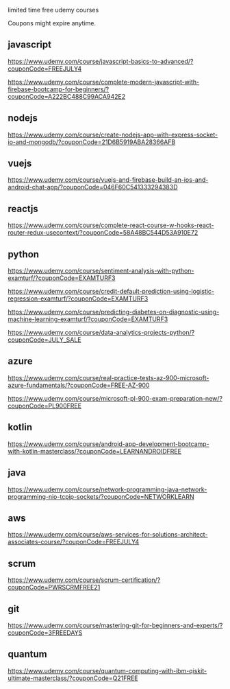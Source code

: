 

limited time free udemy courses

Coupons might expire anytime.

javascript
----------------------
https://www.udemy.com/course/javascript-basics-to-advanced/?couponCode=FREEJULY4

https://www.udemy.com/course/complete-modern-javascript-with-firebase-bootcamp-for-beginners/?couponCode=A222BC488C99ACA942E2

nodejs
---------
https://www.udemy.com/course/create-nodejs-app-with-express-socket-io-and-mongodb/?couponCode=21D6B5919ABA28366AFB

vuejs
----------
https://www.udemy.com/course/vuejs-and-firebase-build-an-ios-and-android-chat-app/?couponCode=046F60C541333294383D

reactjs
--------------
https://www.udemy.com/course/complete-react-course-w-hooks-react-router-redux-usecontext/?couponCode=58A48BC544D53A910E72

python
----------------------

https://www.udemy.com/course/sentiment-analysis-with-python-examturf/?couponCode=EXAMTURF3

https://www.udemy.com/course/credit-default-prediction-using-logistic-regression-examturf/?couponCode=EXAMTURF3

https://www.udemy.com/course/predicting-diabetes-on-diagnostic-using-machine-learning-examturf/?couponCode=EXAMTURF3

https://www.udemy.com/course/data-analytics-projects-python/?couponCode=JULY_SALE

azure
----------------------
https://www.udemy.com/course/real-practice-tests-az-900-microsoft-azure-fundamentals/?couponCode=FREE-AZ-900

https://www.udemy.com/course/microsoft-pl-900-exam-preparation-new/?couponCode=PL900FREE

kotlin
----------------------------
https://www.udemy.com/course/android-app-development-bootcamp-with-kotlin-masterclass/?couponCode=LEARNANDROIDFREE

java
--------------------
https://www.udemy.com/course/network-programming-java-network-programming-nio-tcpip-sockets/?couponCode=NETWORKLEARN

aws
----------------------
https://www.udemy.com/course/aws-services-for-solutions-architect-associates-course/?couponCode=FREEJULY4

scrum
-----------------------
https://www.udemy.com/course/scrum-certification/?couponCode=PWRSCRMFREE21

git
------------------

https://www.udemy.com/course/mastering-git-for-beginners-and-experts/?couponCode=3FREEDAYS

quantum
--------------------------
https://www.udemy.com/course/quantum-computing-with-ibm-qiskit-ultimate-masterclass/?couponCode=Q21FREE








